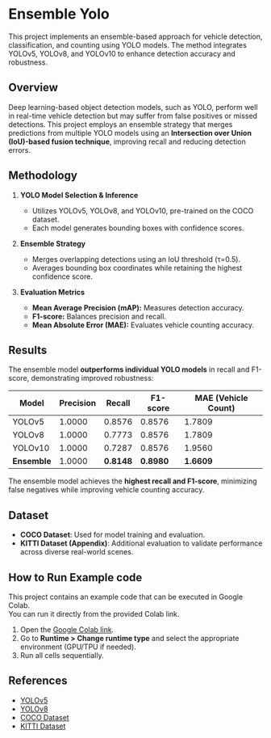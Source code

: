 # Ensemble Yolo

This project implements an ensemble-based approach for vehicle detection, classification, and counting using YOLO models. The method integrates YOLOv5, YOLOv8, and YOLOv10 to enhance detection accuracy and robustness.





## Overview

Deep learning-based object detection models, such as YOLO, perform well in real-time vehicle detection but may suffer from false positives or missed detections. This project employs an ensemble strategy that merges predictions from multiple YOLO models using an **Intersection over Union (IoU)-based fusion technique**, improving recall and reducing detection errors.

## Methodology

1. **YOLO Model Selection & Inference**  
   - Utilizes YOLOv5, YOLOv8, and YOLOv10, pre-trained on the COCO dataset.
   - Each model generates bounding boxes with confidence scores.

2. **Ensemble Strategy**  
   - Merges overlapping detections using an IoU threshold (τ=0.5).
   - Averages bounding box coordinates while retaining the highest confidence score.

3. **Evaluation Metrics**  
   - **Mean Average Precision (mAP):** Measures detection accuracy.
   - **F1-score:** Balances precision and recall.
   - **Mean Absolute Error (MAE):** Evaluates vehicle counting accuracy.

## Results

The ensemble model **outperforms individual YOLO models** in recall and F1-score, demonstrating improved robustness:

| Model  | Precision | Recall  | F1-score | MAE (Vehicle Count) |
|--------|----------|--------|---------|------------------|
| YOLOv5  | 1.0000   | 0.8576 | 0.8576  | 1.7809 |
| YOLOv8  | 1.0000   | 0.7773 | 0.8576  | 1.7809 |
| YOLOv10 | 1.0000   | 0.7287 | 0.8576  | 1.9560 |
| **Ensemble** | 1.0000   | **0.8148** | **0.8980**  | **1.6609** |

The ensemble model achieves the **highest recall and F1-score**, minimizing false negatives while improving vehicle counting accuracy.

## Dataset

- **COCO Dataset**: Used for model training and evaluation.
- **KITTI Dataset (Appendix)**: Additional evaluation to validate performance across diverse real-world scenes.

## How to Run Example code

This project contains an example code that can be executed in Google Colab.  
You can run it directly from the provided Colab link.


1. Open the [Google Colab link](https://colab.research.google.com/drive/1ukYChz8LGlad3PC3VaG6tS8ugEb1KgsZ?usp=sharing).
2. Go to **Runtime > Change runtime type** and select the appropriate environment (GPU/TPU if needed).
3. Run all cells sequentially.


## References

- [YOLOv5](https://github.com/ultralytics/yolov5)
- [YOLOv8](https://github.com/ultralytics/ultralytics)
- [COCO Dataset](https://cocodataset.org/)
- [KITTI Dataset](http://www.cvlibs.net/datasets/kitti/)

